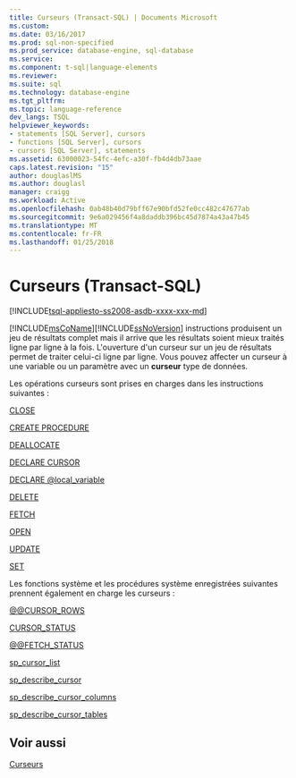 ```yaml
---
title: Curseurs (Transact-SQL) | Documents Microsoft
ms.custom: 
ms.date: 03/16/2017
ms.prod: sql-non-specified
ms.prod_service: database-engine, sql-database
ms.service: 
ms.component: t-sql|language-elements
ms.reviewer: 
ms.suite: sql
ms.technology: database-engine
ms.tgt_pltfrm: 
ms.topic: language-reference
dev_langs: TSQL
helpviewer_keywords:
- statements [SQL Server], cursors
- functions [SQL Server], cursors
- cursors [SQL Server], statements
ms.assetid: 63000023-54fc-4efc-a30f-fb4d4db73aae
caps.latest.revision: "15"
author: douglaslMS
ms.author: douglasl
manager: craigg
ms.workload: Active
ms.openlocfilehash: 0ab48b40d79bff67e90bfd52fe0cc482c47677ab
ms.sourcegitcommit: 9e6a029456f4a8daddb396bc45d7874a43a47b45
ms.translationtype: MT
ms.contentlocale: fr-FR
ms.lasthandoff: 01/25/2018
---
```

# <a name="cursors-transact-sql"></a>Curseurs (Transact-SQL)
[!INCLUDE[tsql-appliesto-ss2008-asdb-xxxx-xxx-md](../../includes/tsql-appliesto-ss2008-asdb-xxxx-xxx-md.md)]

  [!INCLUDE[msCoName](../../includes/msconame-md.md)][!INCLUDE[ssNoVersion](../../includes/ssnoversion-md.md)] instructions produisent un jeu de résultats complet mais il arrive que les résultats soient mieux traités ligne par ligne à la fois. L'ouverture d'un curseur sur un jeu de résultats permet de traiter celui-ci ligne par ligne. Vous pouvez affecter un curseur à une variable ou un paramètre avec un **curseur** type de données.  
  
 Les opérations curseurs sont prises en charges dans les instructions suivantes :  
  
 [CLOSE](../../t-sql/language-elements/close-transact-sql.md)  
  
 [CREATE PROCEDURE](../../t-sql/statements/create-procedure-transact-sql.md)  
  
 [DEALLOCATE](../../t-sql/language-elements/deallocate-transact-sql.md)  
  
 [DECLARE CURSOR](../../t-sql/language-elements/declare-cursor-transact-sql.md)  
  
 [DECLARE @local_variable](../../t-sql/language-elements/declare-local-variable-transact-sql.md)  
  
 [DELETE](../../t-sql/statements/delete-transact-sql.md)  
  
 [FETCH](../../t-sql/language-elements/fetch-transact-sql.md)  
  
 [OPEN](../../t-sql/language-elements/open-transact-sql.md)  
  
 [UPDATE](../../t-sql/queries/update-transact-sql.md)  
  
 [SET](../../t-sql/statements/set-statements-transact-sql.md)  
  
 Les fonctions système et les procédures système enregistrées suivantes prennent également en charge les curseurs :  
  
 [@@CURSOR_ROWS](../../t-sql/functions/cursor-rows-transact-sql.md)  
  
 [CURSOR_STATUS](../../t-sql/functions/cursor-status-transact-sql.md)  
  
 [@@FETCH_STATUS](../../t-sql/functions/fetch-status-transact-sql.md)  
  
 [sp_cursor_list](../../relational-databases/system-stored-procedures/sp-cursor-list-transact-sql.md)  
  
 [sp_describe_cursor](../../relational-databases/system-stored-procedures/sp-describe-cursor-transact-sql.md)  
  
 [sp_describe_cursor_columns](../../relational-databases/system-stored-procedures/sp-describe-cursor-columns-transact-sql.md)  
  
 [sp_describe_cursor_tables](../../relational-databases/system-stored-procedures/sp-describe-cursor-tables-transact-sql.md)  
  
## <a name="see-also"></a>Voir aussi  
 [Curseurs](../../relational-databases/cursors.md)  
  
  

